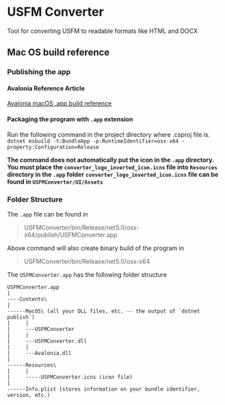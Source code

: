 # USFM Converter

Tool for converting USFM to readable formats like HTML and DOCX

## Mac OS build reference

### Publishing the app

#### Avalonia Reference Article

[Avalonia macOS .app build reference](https://docs.avaloniaui.net/docs/distribution-publishing/macos)



#### Packaging the program with `.app` extension

Run the following command in the project directory where .csproj file is.  
`dotnet msbuild -t:BundleApp -p:RuntimeIdentifier=osx-x64 -property:Configuration=Release`


**The command does not automatically put the icon in the `.app` directory.**
**You must place the `converter_logo_inverted_icon.icns` file into `Resources` directory in the `.app` folder**
**`converter_logo_inverted_icon.icns` file can be found in `USFMConverter/UI/Assets`**



### Folder Structure

The `.app` file can be found in
> USFMConverter/bin/Release/net5.0/osx-x64/publish/USFMConverter.app


Above command will also create binary build of the program in
> USFMConverter/bin/Release/net5.0/osx-x64


The `USFMConverter.app` has the following folder structure

```
USFMConverter.app
|
----Contents\
|
------MacOS\ (all your DLL files, etc. -- the output of `dotnet publish`)
|     |
|     ---USFMConverter
|     |
|     ---USFMConverter.dll
|     |
|     ---Avalonia.dll
|
------Resources\
|     |
|     -----USFMConverter.icns (icon file)
|
------Info.plist [stores information on your bundle identifier, version, etc.)
```
